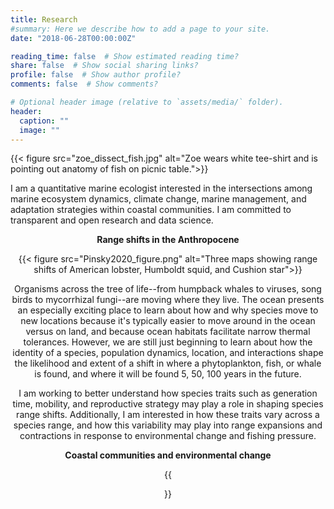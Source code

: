 ```yaml
---
title: Research
#summary: Here we describe how to add a page to your site.
date: "2018-06-28T00:00:00Z"

reading_time: false  # Show estimated reading time?
share: false  # Show social sharing links?
profile: false  # Show author profile?
comments: false  # Show comments?

# Optional header image (relative to `assets/media/` folder).
header:
  caption: ""
  image: ""
---
```


{{< figure src="zoe_dissect_fish.jpg" alt="Zoe wears white tee-shirt and is pointing out anatomy of fish on picnic table.">}}

I am a quantitative marine ecologist interested in the intersections among marine ecosystem dynamics, climate change, marine management, and adaptation strategies within coastal communities. I am committed to transparent and open research and data science.

<div style="text-align: center">

**Range shifts in the Anthropocene**

{{< figure src="Pinsky2020_figure.png" alt="Three maps showing range shifts of American lobster, Humboldt squid, and Cushion star">}}

Organisms across the tree of life--from humpback whales to viruses, song birds to mycorrhizal fungi--are moving where they live. The ocean presents an especially exciting place to learn about how and why species move to new locations because it's typically easier to move around in the ocean versus on land, and because ocean habitats facilitate narrow thermal tolerances. However, we are still just beginning to learn about how the identity of a species, population dynamics, location, and interactions shape the likelihood and extent of a shift in where a phytoplankton, fish, or whale is found, and where it will be found 5, 50, 100 years in the future.

I am working to better understand how species traits such as generation time, mobility, and reproductive strategy may play a role in shaping species range shifts. Additionally, I am interested in how these traits vary across a species range, and how this variability may play into range expansions and contractions in response to environmental change and fishing pressure.

**Coastal communities and environmental change**

{{<figure src="owls_head_maine.jpeg" alt="Coastal Maine scene in winter with field, pier, and lobster boats">}}

</div>
